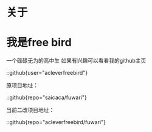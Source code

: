 # 关于

# 我是free bird


一个碌碌无为的高中生
如果有兴趣可以看看我的github主页

::github{user="acleverfreebird"}

原项目地址：

::github{repo="saicaca/fuwari"}

当前二改项目地址：

::github{repo="acleverfreebird/fuwari"}